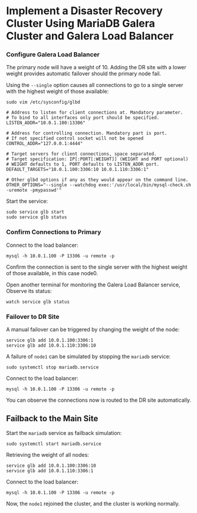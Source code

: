 # Implement a Disaster Recovery Cluster Using MariaDB Galera Cluster and Galera Load Balancer

### Configure Galera Load Balancer

The primary node will have a weight of 10. Adding the DR site with a lower weight provides automatic failover should the primary node fail.

Using the `--single` option causes all connections to go to a single server with the highest weight of those available:

```
sudo vim /etc/sysconfig/glbd
```

```
# Address to listen for client connections at. Mandatory parameter.
# To bind to all interfaces only port should be specified.
LISTEN_ADDR="10.0.1.100:13306"

# Address for controlling connection. Mandatory part is port.
# If not specified control socket will not be opened
CONTROL_ADDR="127.0.0.1:4444"

# Target servers for client connections, space separated.
# Target specification: IP[:PORT[:WEIGHT]] (WEIGHT and PORT optional)
# WEIGHT defaults to 1, PORT defaults to LISTEN_ADDR port.
DEFAULT_TARGETS="10.0.1.100:3306:10 10.0.1.110:3306:1"

# Other glbd options if any as they would appear on the command line.
OTHER_OPTIONS="--single --watchdog exec:'/usr/local/bin/mysql-check.sh -uremote -pmypasswd'"
```

Start the service:
```
sudo service glb start
sudo service glb status
```

### Confirm Connections to Primary

Connect to the load balancer:
```
mysql -h 10.0.1.100 -P 13306 -u remote -p
```
Confirm the connection is sent to the single server with the highest weight of those available, in this case node0.

Open another terminal for monitoring the Galera Load Balancer service, Observe its status:
```
watch service glb status
```

### Failover to DR Site

A manual failover can be triggered by changing the weight of the node:
```
service glb add 10.0.1.100:3306:1
service glb add 10.0.1.110:3306:10
```
A failure of `node1` can be simulated by stopping the `mariadb` service:
```
sudo systemctl stop mariadb.service
```
Connect to the load balancer:
```
mysql -h 10.0.1.100 -P 13306 -u remote -p
```
You can observe the connections now is routed to the DR site automatically.

## Failback to the Main Site
Start the `mariadb` service as failback simulation:
```
sudo systemctl start mariadb.service
```

Retrieving the weight of all nodes:
```
service glb add 10.0.1.100:3306:10
service glb add 10.0.1.110:3306:1
```

Connect to the load balancer:
```
mysql -h 10.0.1.100 -P 13306 -u remote -p
```

Now, the `node1` rejoined the cluster, and the cluster is working normally.

